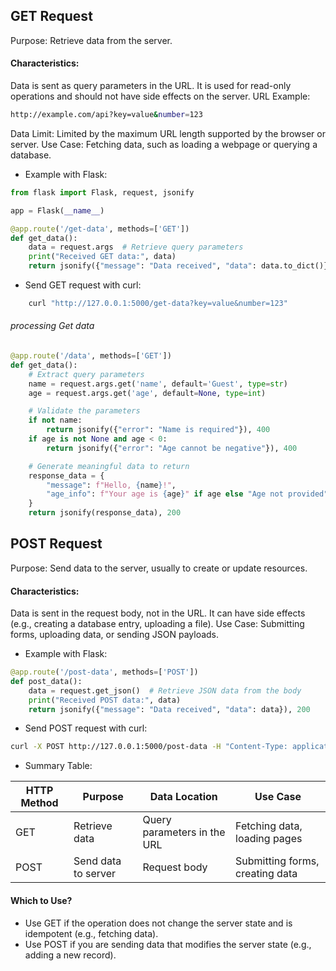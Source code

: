 ## GET Request
Purpose: Retrieve data from the server.

#### Characteristics:

Data is sent as query parameters in the URL.
It is used for read-only operations and should not have side effects on the server.
URL Example:
```bash
http://example.com/api?key=value&number=123
```
Data Limit: Limited by the maximum URL length supported by the browser or server.
Use Case: Fetching data, such as loading a webpage or querying a database.
- Example with Flask:

```python
from flask import Flask, request, jsonify

app = Flask(__name__)

@app.route('/get-data', methods=['GET'])
def get_data():
    data = request.args  # Retrieve query parameters
    print("Received GET data:", data)
    return jsonify({"message": "Data received", "data": data.to_dict()}), 200
```
- Send GET request with curl:

```bash
    curl "http://127.0.0.1:5000/get-data?key=value&number=123"
```

###### processing Get data 
```python
@app.route('/data', methods=['GET'])
def get_data():
    # Extract query parameters
    name = request.args.get('name', default='Guest', type=str)
    age = request.args.get('age', default=None, type=int)

    # Validate the parameters
    if not name:
        return jsonify({"error": "Name is required"}), 400
    if age is not None and age < 0:
        return jsonify({"error": "Age cannot be negative"}), 400

    # Generate meaningful data to return
    response_data = {
        "message": f"Hello, {name}!",
        "age_info": f"Your age is {age}" if age else "Age not provided",
    }
    return jsonify(response_data), 200 

```
## POST Request
Purpose: Send data to the server, usually to create or update resources.

#### Characteristics:

Data is sent in the request body, not in the URL.
It can have side effects (e.g., creating a database entry, uploading a file).
Use Case: Submitting forms, uploading data, or sending JSON payloads.
- Example with Flask:

```python
@app.route('/post-data', methods=['POST'])
def post_data():
    data = request.get_json()  # Retrieve JSON data from the body
    print("Received POST data:", data)
    return jsonify({"message": "Data received", "data": data}), 200
```
- Send POST request with curl:

```bash
curl -X POST http://127.0.0.1:5000/post-data -H "Content-Type: application/json" -d '{"key":"value", "number":123}'
```
- Summary Table:

| **HTTP Method** | **Purpose**          | **Data Location**            | **Use Case**                   |
|------------------|----------------------|------------------------------|---------------------------------|
| GET              | Retrieve data        | Query parameters in the URL  | Fetching data, loading pages   |
| POST             | Send data to server  | Request body                 | Submitting forms, creating data |


#### Which to Use?
- Use GET if the operation does not change the server state and is idempotent (e.g., fetching data).
- Use POST if you are sending data that modifies the server state (e.g., adding a new record).